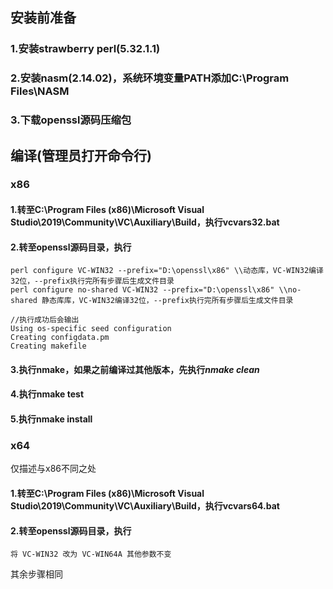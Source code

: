 ## 安装前准备
### 1.安装strawberry perl(5.32.1.1)
### 2.安装nasm(2.14.02)，系统环境变量PATH添加C:\Program Files\NASM
### 3.下载openssl源码压缩包
## 编译(管理员打开命令行)
### x86
#### 1.转至C:\Program Files (x86)\Microsoft Visual Studio\2019\Community\VC\Auxiliary\Build，执行vcvars32.bat
#### 2.转至openssl源码目录，执行
```
perl configure VC-WIN32 --prefix="D:\openssl\x86" \\动态库，VC-WIN32编译32位，--prefix执行完所有步骤后生成文件目录
perl configure no-shared VC-WIN32 --prefix="D:\openssl\x86" \\no-shared 静态库库，VC-WIN32编译32位，--prefix执行完所有步骤后生成文件目录

//执行成功后会输出
Using os-specific seed configuration
Creating configdata.pm
Creating makefile
```
#### 3.执行nmake，如果之前编译过其他版本，先执行*nmake clean*
#### 4.执行nmake test
#### 5.执行nmake install

### x64
仅描述与x86不同之处
#### 1.转至C:\Program Files (x86)\Microsoft Visual Studio\2019\Community\VC\Auxiliary\Build，执行vcvars64.bat
#### 2.转至openssl源码目录，执行
```
将 VC-WIN32 改为 VC-WIN64A 其他参数不变
```
其余步骤相同